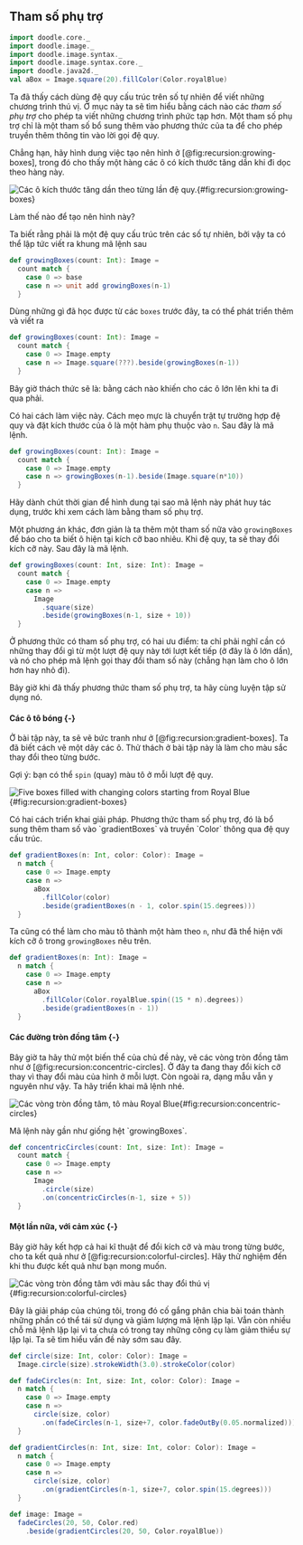 ## Tham số phụ trợ 

```scala mdoc:invisible
import doodle.core._
import doodle.image._
import doodle.image.syntax._
import doodle.image.syntax.core._
import doodle.java2d._
val aBox = Image.square(20).fillColor(Color.royalBlue)
```

Ta đã thấy cách dùng đệ quy cấu trúc trên số tự nhiên để viết những chương trình thú vị. 
Ở mục này ta sẽ tìm hiểu bằng cách nào các *tham số phụ trợ* cho phép ta viết những chương trình phức tạp hơn.
Một tham số phụ trợ chỉ là một tham số bổ sung thêm vào phương thức của ta để cho phép truyền thêm thông tin vào lời gọi đệ quy.

Chẳng hạn, hãy hình dung việc tạo nên hình ở [@fig:recursion:growing-boxes], trong đó cho thấy một hàng các ô có kích thước tăng dần khi đi dọc theo hàng này.

![Các ô kích thước tăng dần theo từng lần đệ quy.](./src/pages/recursion/growing-boxes.pdf+svg){#fig:recursion:growing-boxes}

Làm thế nào để tạo nên hình này?

Ta biết rằng phải là một đệ quy cấu trúc trên các số tự nhiên, bởi vậy ta có thể lập tức viết ra khung mã lệnh sau 

```scala
def growingBoxes(count: Int): Image =
  count match {
    case 0 => base
    case n => unit add growingBoxes(n-1)
  }
```

Dùng những gì đã học được từ các `boxes` trước đây, ta có thể phát triển thêm và viết ra 

```scala
def growingBoxes(count: Int): Image =
  count match {
    case 0 => Image.empty
    case n => Image.square(???).beside(growingBoxes(n-1))
  }
```

Bây giờ thách thức sẽ là: bằng cách nào khiến cho các ô lớn lên khi ta đi qua phải.

Có hai cách làm việc này.
Cách mẹo mực là chuyển trật tự trường hợp đệ quy và đặt kích thước của ô là một hàm phụ thuộc vào `n`.
Sau đây là mã lệnh.

```scala mdoc:silent
def growingBoxes(count: Int): Image =
  count match {
    case 0 => Image.empty
    case n => growingBoxes(n-1).beside(Image.square(n*10))
  }
```

Hãy dành chút thời gian để hình dung tại sao mã lệnh này phát huy tác dụng, trước khi xem cách làm bằng tham số phụ trợ.

Một phương án khác, đơn giản là ta thêm một tham số nữa vào `growingBoxes` để báo cho ta biết ô hiện tại kích cỡ bao nhiêu.
Khi đệ quy, ta sẽ thay đổi kích cỡ này.
Sau đây là mã lệnh.

```scala mdoc:silent
def growingBoxes(count: Int, size: Int): Image =
  count match {
    case 0 => Image.empty
    case n => 
      Image
        .square(size)
        .beside(growingBoxes(n-1, size + 10))
  }
```

Ở phương thức có tham số phụ trợ, có hai ưu điểm: ta chỉ phải nghĩ cần có những thay đổi gì từ một lượt đệ quy này tới lượt kết tiếp (ở đây là ô lớn dần), và nó cho phép mã lệnh gọi thay đổi tham số này (chẳng hạn làm cho ô lớn hơn hay nhỏ đi).

Bây giờ khi đã thấy phương thức tham số phụ trợ, ta hãy cùng luyện tập sử dụng nó.

#### Các ô tô bóng {-}

Ở bài tập này, ta sẽ vẽ bức tranh như ở [@fig:recursion:gradient-boxes].
Ta đã biết cách vẽ một dãy các ô.
Thử thách ở bài tập này là làm cho màu sắc thay đổi theo từng bước.

Gợi ý: bạn có thể `spin` (quay) màu tô ở mỗi lượt đệ quy.

![Five boxes filled with changing colors starting from Royal Blue](./src/pages/recursion/gradient-boxes.pdf+svg){#fig:recursion:gradient-boxes}

<div class="solution">
Có hai cách triển khai giải pháp.
Phương thức tham số phụ trợ, đó là bổ sung thêm tham số vào `gradientBoxes` và truyền `Color` thông qua đệ quy cấu trúc.

```scala mdoc:silent
def gradientBoxes(n: Int, color: Color): Image =
  n match {
    case 0 => Image.empty
    case n =>
      aBox
        .fillColor(color)
        .beside(gradientBoxes(n - 1, color.spin(15.degrees)))
  }
```

Ta cũng có thể làm cho màu tô thành một hàm theo `n`, như đã thể hiện với kích cỡ ô trong `growingBoxes` nêu trên.

```scala mdoc:silent
def gradientBoxes(n: Int): Image =
  n match {
    case 0 => Image.empty
    case n =>
      aBox
        .fillColor(Color.royalBlue.spin((15 * n).degrees))
        .beside(gradientBoxes(n - 1))
  }
```
</div>

#### Các đường tròn đồng tâm {-}

Bây giờ ta hãy thử một biến thể của chủ đề này, vẽ các vòng tròn đồng tâm như ở [@fig:recursion:concentric-circles]. Ở đây ta đang thay đổi kích cỡ thay vì thay đổi màu của hình ở mỗi lượt. Còn ngoài ra, dạng mẫu vẫn y nguyên như vậy. Ta hãy triển khai mã lệnh nhé.

![Các vòng tròn đồng tâm, tô màu Royal Blue](./src/pages/recursion/concentric-circles.pdf+svg){#fig:recursion:concentric-circles}

<div class="solution">
Mã lệnh này gần như giống hệt `growingBoxes`.

```scala mdoc:silent
def concentricCircles(count: Int, size: Int): Image =
  count match {
    case 0 => Image.empty
    case n => 
      Image
        .circle(size)
        .on(concentricCircles(n-1, size + 5))
  }
```
</div>

#### Một lần nữa, với cảm xúc {-}

Bây giờ hãy kết hợp cả hai kĩ thuật để đổi kích cỡ và màu trong từng bước, cho ta kết quả như ở [@fig:recursion:colorful-circles].
Hãy thử nghiệm đến khi thu được kết quả như bạn mong muốn.

![Các vòng tròn đồng tâm với màu sắc thay đổi thú vị](./src/pages/recursion/colorful-circles.pdf+svg){#fig:recursion:colorful-circles}

<div class="solution">
Đây là giải pháp của chúng tôi, trong đó cố gắng phân chia bài toán thành những phần có thể tái sử dụng và giảm lượng mã lệnh lặp lại.
Vẫn còn nhiều chỗ mã lệnh lặp lại vì ta chưa có trong tay những công cụ làm giảm thiểu sự lặp lại.
Ta sẽ tìm hiểu vấn đề này sớm sau đây.

```scala mdoc:silent
def circle(size: Int, color: Color): Image =
  Image.circle(size).strokeWidth(3.0).strokeColor(color)

def fadeCircles(n: Int, size: Int, color: Color): Image =
  n match {
    case 0 => Image.empty
    case n => 
      circle(size, color)
        .on(fadeCircles(n-1, size+7, color.fadeOutBy(0.05.normalized)))
  }

def gradientCircles(n: Int, size: Int, color: Color): Image =
  n match {
    case 0 => Image.empty
    case n => 
      circle(size, color)
        .on(gradientCircles(n-1, size+7, color.spin(15.degrees)))
  }

def image: Image =
  fadeCircles(20, 50, Color.red)
    .beside(gradientCircles(20, 50, Color.royalBlue))
```
</div>
